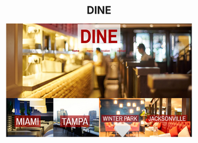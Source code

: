 <h1 align="center">DINE</h1>
<div align="center">
<img src="https://github.com/maresThere/menu-project/blob/master/src/images/DINE.jpg"/>
</div>
<p align="center"></p>
